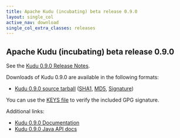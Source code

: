 ```yaml
---
title: Apache Kudu (incubating) beta release 0.9.0
layout: single_col
active_nav: download
single_col_extra_classes: releases
---
```


<!--

Licensed to the Apache Software Foundation (ASF) under one
or more contributor license agreements.  See the NOTICE file
distributed with this work for additional information
regarding copyright ownership.  The ASF licenses this file
to you under the Apache License, Version 2.0 (the
"License"); you may not use this file except in compliance
with the License.  You may obtain a copy of the License at

  http://www.apache.org/licenses/LICENSE-2.0

Unless required by applicable law or agreed to in writing,
software distributed under the License is distributed on an
"AS IS" BASIS, WITHOUT WARRANTIES OR CONDITIONS OF ANY
KIND, either express or implied.  See the License for the
specific language governing permissions and limitations
under the License.

-->

## Apache Kudu (incubating) beta release 0.9.0

See the [Kudu 0.9.0 Release Notes](docs/release_notes.html).

Downloads of Kudu 0.9.0 are available in the following formats:

* [Kudu 0.9.0 source tarball](https://archive.apache.org/dist/incubator/kudu/0.9.0/apache-kudu-incubating-0.9.0.tar.gz)
  ([SHA1](https://archive.apache.org/dist/incubator/kudu/0.9.0/apache-kudu-incubating-0.9.0.tar.gz.sha),
  [MD5](https://archive.apache.org/dist/incubator/kudu/0.9.0/apache-kudu-incubating-0.9.0.tar.gz.md5),
  [Signature](https://archive.apache.org/dist/incubator/kudu/0.9.0/apache-kudu-incubating-0.9.0.tar.gz.asc))

You can use the [KEYS file](https://archive.apache.org/dist/incubator/kudu/KEYS) to verify the included GPG signature.

Additional links:

* [Kudu 0.9.0 Documentation](docs/)
* [Kudu 0.9.0 Java API docs](apidocs/)

